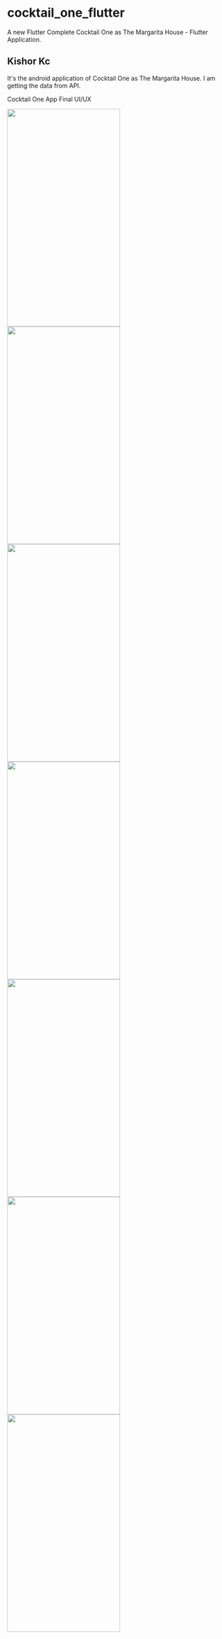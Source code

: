 # cocktail_one_flutter

A new Flutter Complete Cocktail One as The Margarita House - Flutter Application.

## Kishor Kc

It's the android application of Cocktail One as The Margarita House. I am getting the data from API.

Cocktail One App Final UI/UX

<p float="left">
<img src="https://user-images.githubusercontent.com/73419211/122340685-4ec1cb00-cf62-11eb-8c28-8581a6aa3586.jpg" height="500" width="260">
<img src="https://user-images.githubusercontent.com/73419211/122340683-4e293480-cf62-11eb-98ed-cc48acc7b02d.jpg" height="500" width="260">
<img src="https://user-images.githubusercontent.com/73419211/122340678-4c5f7100-cf62-11eb-9d74-88811f6e9473.jpg" height="500" width="260">
<img src="https://user-images.githubusercontent.com/73419211/122340688-4f5a6180-cf62-11eb-96ca-498756d4c4d6.jpg" height="500" width="260">  
<img src="https://user-images.githubusercontent.com/73419211/122340691-508b8e80-cf62-11eb-9955-d386b6111761.jpg" height="500" width="260">
<img src="https://user-images.githubusercontent.com/73419211/122340705-55504280-cf62-11eb-94b4-a1d24800e397.jpg" height="500" width="260">
<img src="https://user-images.githubusercontent.com/73419211/122340717-5a14f680-cf62-11eb-8447-9511fab95953.jpg" height="500" width="260">
</p>

